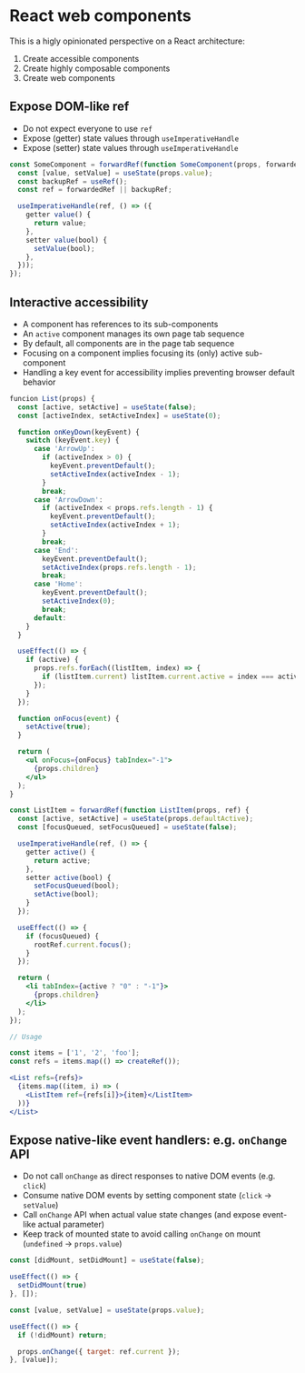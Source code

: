 # React web components

This is a higly opinionated perspective on a React architecture:

1. Create accessible components
1. Create highly composable components
1. Create web components

## Expose DOM-like ref

- Do not expect everyone to use `ref`
- Expose (getter) state values through `useImperativeHandle`
- Expose (setter) state values through `useImperativeHandle`

```jsx
const SomeComponent = forwardRef(function SomeComponent(props, forwardedRef) {
  const [value, setValue] = useState(props.value);
  const backupRef = useRef();
  const ref = forwardedRef || backupRef;

  useImperativeHandle(ref, () => ({
    getter value() {
      return value;
    },
    setter value(bool) {
      setValue(bool);
    },
  }));
});
```

## Interactive accessibility

- A component has references to its sub-components
- An `active` component manages its own page tab sequence
- By default, all components are in the page tab sequence
- Focusing on a component implies focusing its (only) active sub-component
- Handling a key event for accessibility implies preventing browser default behavior

```jsx
funcion List(props) {
  const [active, setActive] = useState(false);
  const [activeIndex, setActiveIndex] = useState(0);

  function onKeyDown(keyEvent) {
    switch (keyEvent.key) {
      case 'ArrowUp':
        if (activeIndex > 0) {
          keyEvent.preventDefault();
          setActiveIndex(activeIndex - 1);
        }
        break;
      case 'ArrowDown':
        if (activeIndex < props.refs.length - 1) {
          keyEvent.preventDefault();
          setActiveIndex(activeIndex + 1);
        }
        break;
      case 'End':
        keyEvent.preventDefault();
        setActiveIndex(props.refs.length - 1);
        break;
      case 'Home':
        keyEvent.preventDefault();
        setActiveIndex(0);
        break;
      default:
    }
  }

  useEffect(() => {
    if (active) {
      props.refs.forEach((listItem, index) => {
        if (listItem.current) listItem.current.active = index === activeIndex;
      });
    }
  });

  function onFocus(event) {
    setActive(true);
  }

  return (
    <ul onFocus={onFocus} tabIndex="-1">
      {props.children}
    </ul>
  );
}

const ListItem = forwardRef(function ListItem(props, ref) {
  const [active, setActive] = useState(props.defaultActive);
  const [focusQueued, setFocusQueued] = useState(false);

  useImperativeHandle(ref, () => {
    getter active() {
      return active;
    },
    setter active(bool) {
      setFocusQueued(bool);
      setActive(bool);
    }
  });

  useEffect(() => {
    if (focusQueued) {
      rootRef.current.focus();
    }
  });

  return (
    <li tabIndex={active ? "0" : "-1"}>
      {props.children}
    </li>
  );
});

// Usage

const items = ['1', '2', 'foo'];
const refs = items.map(() => createRef());

<List refs={refs}>
  {items.map((item, i) => (
    <ListItem ref={refs[i]}>{item}</ListItem>
  ))}
</List>
```

## Expose native-like event handlers: e.g. `onChange` API

- Do not call `onChange` as direct responses to native DOM events (e.g. `click`)
- Consume native DOM events by setting component state (`click` -> `setValue`)
- Call `onChange` API when actual value state changes (and expose event-like actual parameter)
- Keep track of mounted state to avoid calling `onChange` on mount (`undefined` -> `props.value`)

```jsx
const [didMount, setDidMount] = useState(false);

useEffect(() => {
  setDidMount(true)
}, []);
```

```jsx
const [value, setValue] = useState(props.value);

useEffect(() => {
  if (!didMount) return;

  props.onChange({ target: ref.current });
}, [value]);
```
